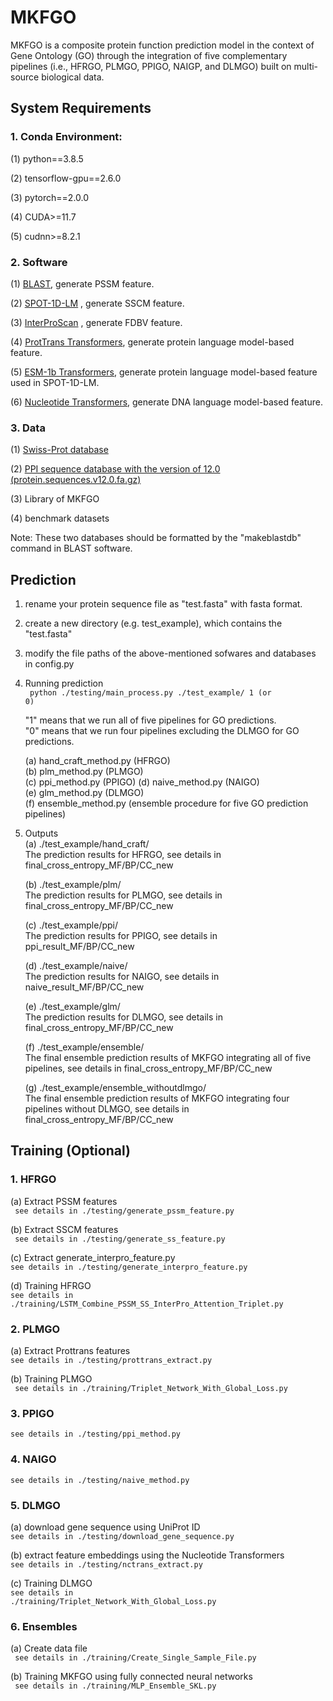 # MKFGO

MKFGO is a composite protein function prediction model in the context of Gene Ontology (GO) through the integration of five complementary pipelines (i.e., HFRGO, PLMGO, PPIGO, NAIGP, and DLMGO) built on multi-source biological data. 

## System Requirements
### 1. Conda Environment: 
(1) python==3.8.5  
  
(2) tensorflow-gpu==2.6.0  

(3) pytorch==2.0.0  
  
(4) CUDA>=11.7  
  
(5) cudnn>=8.2.1 
### 2. Software  
(1) <a href="https://ftp.ncbi.nlm.nih.gov/blast/executables/blast+/LATEST/">BLAST</a>, generate PSSM feature. 
  
(2) <a href="https://github.com/jas-preet/SPOT-1D-LM">SPOT-1D-LM</a> , generate SSCM feature.  
  
(3) <a href="https://www.ebi.ac.uk/interpro/download/">InterProScan</a> , generate FDBV feature.  
  
(4) <a href="https://github.com/agemagician/ProtTrans">ProtTrans Transformers</a>, generate protein language model-based feature.  

(5) <a href="https://github.com/facebookresearch/esm">ESM-1b Transformers</a>, generate protein language model-based feature used in SPOT-1D-LM.
  
(6) <a href="https://github.com/instadeepai/nucleotide-transformer">Nucleotide Transformers</a>, generate DNA language model-based feature.
### 3. Data
(1) <a href="https://www.uniprot.org/help/downloads">Swiss-Prot database</a>  
  
(2) <a href="https://string-db.org/cgi/download">PPI sequence database with the version of 12.0 (protein.sequences.v12.0.fa.gz)</a>  
  
(3) Library of MKFGO  
  
(4) benchmark datasets  
  
Note: These two databases should be formatted by the "makeblastdb" command in BLAST software.  

## Prediction
1. rename your protein sequence file as "test.fasta" with fasta format.
2. create a new directory (e.g. test_example), which contains the "test.fasta"  
3. modify the file paths of the above-mentioned sofwares and databases in config.py
  
4. Running prediction  
   <code> python ./testing/main_process.py ./test_example/ 1 (or 0)</code>
     
    "1" means that we run all of five pipelines for GO predictions.  
    "0" means that we run four pipelines excluding the DLMGO for GO predictions.
     
   (a) hand_craft_method.py (HFRGO)  
   (b) plm_method.py (PLMGO)  
   (c) ppi_method.py (PPIGO)
   (d) naive_method.py  (NAIGO)    
   (e) glm_method.py  (DLMGO)  
   (f) ensemble_method.py (ensemble procedure for five GO prediction pipelines)
     
6. Outputs  
   (a) ./test_example/hand_craft/  
   The prediction results for HFRGO, see details in final_cross_entropy_MF/BP/CC_new
     
   (b) ./test_example/plm/  
   The prediction results for PLMGO, see details in final_cross_entropy_MF/BP/CC_new
       
   (c) ./test_example/ppi/    
   The prediction results for PPIGO, see details in ppi_result_MF/BP/CC_new
     
   (d) ./test_example/naive/  
   The prediction results for NAIGO, see details in naive_result_MF/BP/CC_new
     
   (e) ./test_example/glm/  
   The prediction results for DLMGO, see details in final_cross_entropy_MF/BP/CC_new
      
   (f) ./test_example/ensemble/  
   The final ensemble prediction results of MKFGO integrating all of five pipelines, see details in final_cross_entropy_MF/BP/CC_new
     
   (g) ./test_example/ensemble_withoutdlmgo/  
   The final ensemble prediction results of MKFGO integrating four pipelines without DLMGO, see details in final_cross_entropy_MF/BP/CC_new            

## Training (Optional)
### 1. HFRGO
   (a) Extract PSSM features  
   <code> see details in ./testing/generate_pssm_feature.py</code>  
     
   (b) Extract SSCM features  
   <code> see details in ./testing/generate_ss_feature.py </code> 
     
   (c) Extract generate_interpro_feature.py  
   <code>see details in ./testing/generate_interpro_feature.py</code>  
     
   (d) Training HFRGO  
   <code>see details in ./training/LSTM_Combine_PSSM_SS_InterPro_Attention_Triplet.py</code>  
### 2. PLMGO
   (a) Extract Prottrans features  
   <code>see details in ./testing/prottrans_extract.py</code>  
     
   (b) Training PLMGO  
   <code> see details in ./training/Triplet_Network_With_Global_Loss.py </code>
### 3. PPIGO
   <code>see details in ./testing/ppi_method.py</code>
### 4. NAIGO
   <code>see details in ./testing/naive_method.py </code>
### 5. DLMGO
   (a) download gene sequence using UniProt ID  
       <code>see details in ./testing/download_gene_sequence.py</code>  
         
   (b) extract feature embeddings using the Nucleotide Transformers  
       <code>see details in ./testing/nctrans_extract.py</code>  
         
   (c) Training DLMGO  
       <code>see details in ./training/Triplet_Network_With_Global_Loss.py</code>  
### 6. Ensembles
   (a) Create data file  
   <code> see details in ./training/Create_Single_Sample_File.py </code>  
      
   (b) Training MKFGO using fully connected neural networks  
   <code> see details in ./training/MLP_Ensemble_SKL.py  </code>
   




